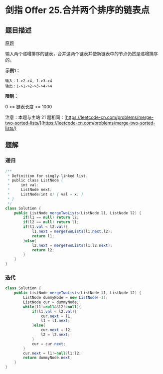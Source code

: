 # 剑指 Offer 25.合并两个排序的链表点

## 题目描述

[原题](https://leetcode-cn.com/problems/he-bing-liang-ge-pai-xu-de-lian-biao-lcof/)

输入两个递增排序的链表，合并这两个链表并使新链表中的节点仍然是递增排序的。

**示例1：**

```text
输入：1->2->4, 1->3->4
输出：1->1->2->3->4->4
```

**限制：**

0 &lt;= 链表长度 &lt;= 1000

注意：本题与主站 21 题相同：[https://leetcode-cn.com/problems/merge-two-sorted-lists/](https://leetcode-cn.com/problems/merge-two-sorted-lists/)

## 题解

### 递归

```java
/**
 * Definition for singly-linked list.
 * public class ListNode {
 *     int val;
 *     ListNode next;
 *     ListNode(int x) { val = x; }
 * }
 */
class Solution {
    public ListNode mergeTwoLists(ListNode l1, ListNode l2) {
        if(l1 == null) return l2;
        if(l2 == null) return l1;
        if(l1.val < l2.val){
            l1.next = mergeTwoLists(l1.next,l2);
            return l1;
        }else{
            l2.next = mergeTwoLists(l1,l2.next);
            return l2;
        }
    }
}
```

### 迭代

```java
class Solution {
    public ListNode mergeTwoLists(ListNode l1, ListNode l2) {
        ListNode dummyNode = new ListNode(-1);
        ListNode cur = dummyNode;
        while(l1!=null&&l2!=null){
            if(l1.val < l2.val){
                cur.next = l1;
                l1 = l1.next;
            }else{
                cur.next = l2;
                l2 = l2.next;
            }
            cur = cur.next;
        }
        cur.next = l1!=null?l1:l2;
        return dummyNode.next;
    }
}
```

